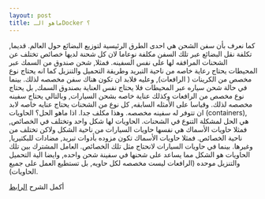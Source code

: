 ```yaml
---
layout: post
title: ماهو الـDocker ؟
---
```

كما نعرف بأن سفن الشحن هي احدى الطرق الرئيسية لتوزيع البضائع حول العالم. قديما, تكلفة نقل البضائع عبر تلك السفن مكلفة نوعاما لان كل شحنة لديها خصائص تختلف عن الشحنات المرافقه لها على نفس السفينه. فمثلا, شحن صندوق من السمك عبر المحيطات يحتاج رعاية خاصه من ناحية التبريد وطريقة التحميل والتنزيل كما انه يحتاج نوع مخصص من الكرينات ( الرافعات), وعليه فلابد ان تكون هناك سفن مخصصه لذلك. بينما في حالة شحن سياره عبر المحيطات فلا يحتاج نفس العناية بصندوق السمك, بل يحتاج نوع مخصص من الرافعات وكذلك عناية خاصه بشحن السيارات, وبالتالي يحتاج سفينه مخصصه لذلك. وقياسا على الأمثله السابقه, كل نوع من الشحنات يحتاج عنايه خاصه لابد ان تتوفر له سفينه مخصصه. وهذا مكلف جدا. اذا ماهو الحل؟
الحاويات (containers), هي الحل لمشكلة التنوع في الشحنات. الحاويات لها شكل واحد وتختلف في الخصائص, فمثلا حاويات الأسماك هي نفسها حاويات السيارات من ناحية الشكل ولاكن تختلف من ناحية الخصائص. فمثلا حاويات الأسماك تكون مزوده بأدوات تبريد, مضادات للبكتيريا, وغيرها. بينما في حاويات السيارات لانحتاج مثل تلك الخصائص. العامل المشترك بين تلك الحاويات هو الشكل مما يساعد على شحنها في سفينة شحن واحده, وايضا الية التحميل والتنزيل موحده (الرافعات ليست مخصصه لكل حاويه, بل تستطيع العمل على جميع الحاويات). 

 
 أكمل الشرح [الرابط](https://github.com/isultane/Tutorials-ar/blob/master/Docker%20%D9%85%D8%A7%D9%87%D9%88%20%D8%A7%D9%84%D9%80.pdf)